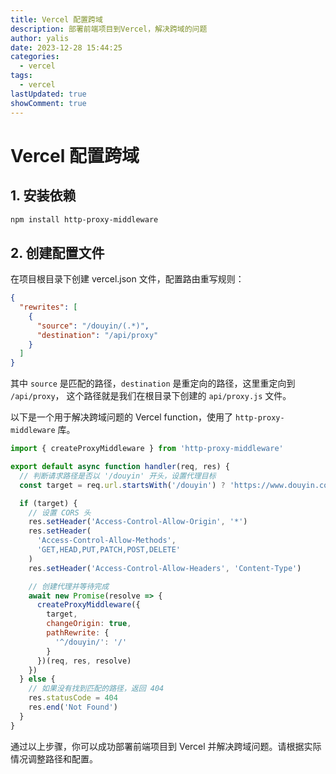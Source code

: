 ```yaml
---
title: Vercel 配置跨域
description: 部署前端项目到Vercel，解决跨域的问题
author: yalis
date: 2023-12-28 15:44:25
categories:
  - vercel
tags:
  - vercel
lastUpdated: true
showComment: true
---
```


# Vercel 配置跨域

## 1. 安装依赖

```bash
npm install http-proxy-middleware
```

## 2. 创建配置文件

在项目根目录下创建 vercel.json 文件，配置路由重写规则：

```json
{
  "rewrites": [
    {
      "source": "/douyin/(.*)",
      "destination": "/api/proxy"
    }
  ]
}
```

其中 `source` 是匹配的路径，`destination` 是重定向的路径，这里重定向到 `/api/proxy`， 这个路径就是我们在根目录下创建的 `api/proxy.js` 文件。

以下是一个用于解决跨域问题的 Vercel function，使用了 `http-proxy-middleware` 库。

```javascript
import { createProxyMiddleware } from 'http-proxy-middleware'

export default async function handler(req, res) {
  // 判断请求路径是否以 '/douyin' 开头，设置代理目标
  const target = req.url.startsWith('/douyin') ? 'https://www.douyin.com' : ''

  if (target) {
    // 设置 CORS 头
    res.setHeader('Access-Control-Allow-Origin', '*')
    res.setHeader(
      'Access-Control-Allow-Methods',
      'GET,HEAD,PUT,PATCH,POST,DELETE'
    )
    res.setHeader('Access-Control-Allow-Headers', 'Content-Type')

    // 创建代理并等待完成
    await new Promise(resolve => {
      createProxyMiddleware({
        target,
        changeOrigin: true,
        pathRewrite: {
          '^/douyin/': '/'
        }
      })(req, res, resolve)
    })
  } else {
    // 如果没有找到匹配的路径，返回 404
    res.statusCode = 404
    res.end('Not Found')
  }
}
```

通过以上步骤，你可以成功部署前端项目到 Vercel 并解决跨域问题。请根据实际情况调整路径和配置。
